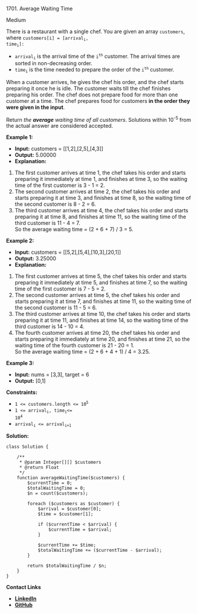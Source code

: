 1701\. Average Waiting Time

Medium

There is a restaurant with a single chef. You are given an array `customers`, where <code>customers[i] = [arrival<sub>i</sub>, time<sub>i</sub>]:</code>

- <code>arrival<sub>i</sub></code> is the arrival time of the <code>i<sup>th</sup></code> customer. The arrival times are sorted in non-decreasing order.
- <code>time<sub>i</sub></code> is the time needed to prepare the order of the <code>i<sup>th</sup></code> customer.

When a customer arrives, he gives the chef his order, and the chef starts preparing it once he is idle. The customer waits till the chef finishes preparing his order. The chef does not prepare food for more than one customer at a time. The chef prepares food for customers **in the order they were given in the input**.

Return _the **average** waiting time of all customers_. Solutions within 10<sup>-5</sup> from the actual answer are considered accepted.

**Example 1:**

- **Input:** customers = [[1,2],[2,5],[4,3]]
- **Output:** 5.00000
- **Explanation:**
1) The first customer arrives at time 1, the chef takes his order and starts preparing it immediately at time 1, and finishes at time 3, so the waiting time of the first customer is 3 - 1 = 2.
2) The second customer arrives at time 2, the chef takes his order and starts preparing it at time 3, and finishes at time 8, so the waiting time of the second customer is 8 - 2 = 6.
3) The third customer arrives at time 4, the chef takes his order and starts preparing it at time 8, and finishes at time 11, so the waiting time of the third customer is 11 - 4 = 7.\
   So the average waiting time = (2 + 6 + 7) / 3 = 5.

**Example 2:**

- **Input:** customers = [[5,2],[5,4],[10,3],[20,1]]
- **Output:** 3.25000
- **Explanation:**
1) The first customer arrives at time 5, the chef takes his order and starts preparing it immediately at time 5, and finishes at time 7, so the waiting time of the first customer is 7 - 5 = 2.
2) The second customer arrives at time 5, the chef takes his order and starts preparing it at time 7, and finishes at time 11, so the waiting time of the second customer is 11 - 5 = 6.
3) The third customer arrives at time 10, the chef takes his order and starts preparing it at time 11, and finishes at time 14, so the waiting time of the third customer is 14 - 10 = 4.
4) The fourth customer arrives at time 20, the chef takes his order and starts preparing it immediately at time 20, and finishes at time 21, so the waiting time of the fourth customer is 21 - 20 = 1.\
   So the average waiting time = (2 + 6 + 4 + 1) / 4 = 3.25.

**Example 3:**

- **Input:** nums = [3,3], target = 6
- **Output:** [0,1] 

**Constraints:**

- <code>1 <= customers.length <= 10<sup>5</sup></code>
- <code>1 <= arrival<sub>i</sub>, time<sub>i</sub><= 10<sup>4</sup></code>
- <code>arrival<sub>i</sub> <= arrival<sub>i+1</sub></code>

**Solution:**


```
class Solution {

    /**
     * @param Integer[][] $customers
     * @return Float
     */
    function averageWaitingTime($customers) {
        $currentTime = 0;
        $totalWaitingTime = 0;
        $n = count($customers);

        foreach ($customers as $customer) {
            $arrival = $customer[0];
            $time = $customer[1];

            if ($currentTime < $arrival) {
                $currentTime = $arrival;
            }

            $currentTime += $time;
            $totalWaitingTime += ($currentTime - $arrival);
        }

        return $totalWaitingTime / $n;
    }
}
```



**Contact Links**

- **[LinkedIn](https://www.linkedin.com/in/arifulhaque/)**
- **[GitHub](https://github.com/mah-shamim/leet-code-in-php/tree/main/algorithms/001701-average-waiting-time)**